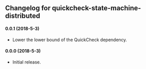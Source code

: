 ## Changelog for quickcheck-state-machine-distributed

#### 0.0.1 (2018-5-3)

* Lower the lower bound of the QuickCheck dependency.

#### 0.0.0 (2018-5-3)

* Initial release.
